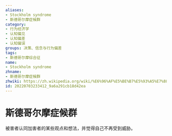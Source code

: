 ```yaml
---
aliases:
- Stockholm syndrome
- 斯德哥尔摩症候群
category:
- 行为经济学
- 认知偏见
- 认知偏差
- 认知偏误
groups: 决策、信念与行为偏差
tags:
- 斯德哥尔摩综合征
name:
- Stockholm syndrome
zhname:
- 斯德哥尔摩症候群
zhwiki: https://zh.wikipedia.org/wiki/%E6%96%AF%E5%BE%B7%E5%93%A5%E7%88%BE%E6%91%A9%E7%97%87%E5%80%99%E7%BE%A4
id: 20220703233412_9a6a291cb18d42ea
---
```


# 斯德哥尔摩症候群

被害者认同加害者的某些观点和想法，并觉得自己不再受到威胁。
